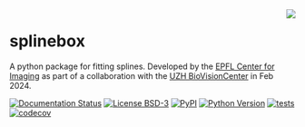 <img style="float: right;" src="https://imaging.epfl.ch/resources/logo-for-gitlab.svg">

# splinebox
A python package for fitting splines.
Developed by the [EPFL Center for Imaging](https://imaging.epfl.ch/) as part of a collaboration with the [UZH BioVisionCenter](https://www.biovisioncenter.uzh.ch/en.html) in Feb 2024.

[![Documentation Status](https://readthedocs.org/projects/splinebox/badge/?version=latest)](https://splinebox.readthedocs.io/en/latest/?badge=latest)
[![License BSD-3](https://img.shields.io/pypi/l/splinebox.svg?color=green)](https://github.com/EPFL-Center-for-Imaging/splinebox/raw/main/LICENSE)
[![PyPI](https://img.shields.io/pypi/v/splinebox.svg?color=green)](https://pypi.org/project/splinebox)
[![Python Version](https://img.shields.io/pypi/pyversions/splinebox.svg?color=green)](https://python.org)
[![tests](https://github.com/EPFL-Center-for-Imaging/splinebox/workflows/tests/badge.svg)](https://github.com/EPFL-Center-for-Imaging/splinebox/actions)
[![codecov](https://codecov.io/gh/EPFL-Center-for-Imaging/splinebox/branch/main/graph/badge.svg)](https://codecov.io/gh/EPFL-Center-for-Imaging/splinebox)

